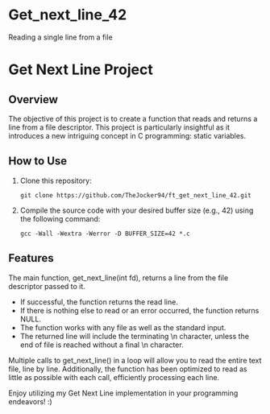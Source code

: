 # Get_next_line_42
Reading a single line from a file
<h1>Get Next Line Project</h1>
<h2>Overview</h2>
<p>The objective of this project is to create a function that reads and returns a line from a file descriptor. This project is particularly insightful as it introduces a new intriguing concept in C programming: static variables.</p>
<h2>How to Use</h2>
<ol>
  <li>Clone this repository:</li>
  <pre><code>git clone https://github.com/TheJocker94/ft_get_next_line_42.git</code></pre>
  <li>Compile the source code with your desired buffer size (e.g., 42) using the following command:</li>
  <pre><code>gcc -Wall -Wextra -Werror -D BUFFER_SIZE=42 *.c</code></pre>
</ol>
<h2>Features</h2>
<p>The main function, get_next_line(int fd), returns a line from the file descriptor passed to it.</p>
<ul>
  <li>If successful, the function returns the read line.</li>
  <li>If there is nothing else to read or an error occurred, the function returns NULL.</li>
  <li>The function works with any file as well as the standard input.</li>
  <li>The returned line will include the terminating \n character, unless the end of file is reached without a final \n character.</li>
</ul>
<p>Multiple calls to get_next_line() in a loop will allow you to read the entire text file, line by line. Additionally, the function has been optimized to read as little as possible with each call, efficiently processing each line.</p>

<p>Enjoy utilizing my Get Next Line implementation in your programming endeavors! :)</p>
